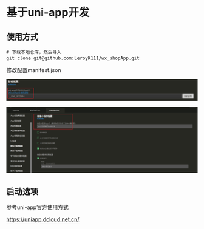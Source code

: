 # 基于uni-app开发
## 使用方式
```
# 下载本地仓库，然后导入
git clone git@github.com:LeroyK111/wx_shopApp.git
```

修改配置manifest.json

![image-20220712015226367](README.assets/image-20220712015226367.png)

![image-20220712015259580](README.assets/image-20220712015259580.png)

## 启动选项

参考uni-app官方使用方式

https://uniapp.dcloud.net.cn/
